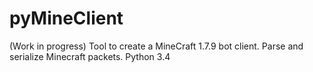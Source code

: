 pyMineClient
============

(Work in progress) Tool to create a MineCraft 1.7.9 bot client. Parse and serialize Minecraft packets. Python 3.4
